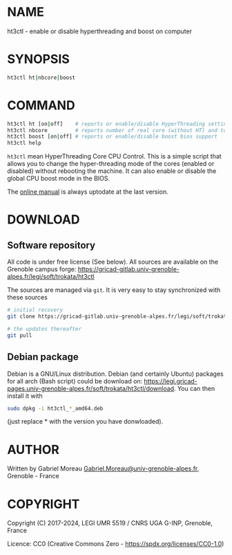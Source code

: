 # NAME

ht3ctl - enable or disable hyperthreading and boost on computer

# SYNOPSIS

```bash
ht3ctl ht|nbcore|boost
```

# COMMAND

```bash
ht3ctl ht [on|off]    # reports or enable/disable HyperThreading setting (on/off)
ht3ctl nbcore         # reports number of real core (without HT) and total of active thread
ht3ctl boost [on|off] # reports or enable/disable boost bios support
ht3ctl help
```

`ht3ctl` mean HyperThreading Core CPU Control.
This is a simple script that allows you to change the hyper-threading mode of the cores (enabled or disabled) without rebooting the machine.
It can also enable or disable the global CPU boost mode in the BIOS.

The [online manual](https://legi.gricad-pages.univ-grenoble-alpes.fr/soft/trokata/ht3ctl/) is always uptodate at the last version.

# DOWNLOAD

## Software repository

All code is under free license (See below).
All sources are available on the Grenoble campus forge: https://gricad-gitlab.univ-grenoble-alpes.fr/legi/soft/trokata/ht3ctl

The sources are managed via `git`.
It is very easy to stay synchronized with these sources

```bash
# initial recovery
git clone https://gricad-gitlab.univ-grenoble-alpes.fr/legi/soft/trokata/ht3ctl

# the updates thereafter
git pull
```

## Debian package

Debian is a GNU/Linux distribution.
Debian (and certainly Ubuntu) packages for all arch (Bash script) could be download on: https://legi.gricad-pages.univ-grenoble-alpes.fr/soft/trokata/ht3ctl/download.
You can then install it with

```bash
sudo dpkg -i ht3ctl_*_amd64.deb
```

(just replace * with the version you have donwloaded).


# AUTHOR

Written by Gabriel Moreau <Gabriel.Moreau@univ-grenoble-alpes.fr>, Grenoble - France

# COPYRIGHT

Copyright (C) 2017-2024, LEGI UMR 5519 / CNRS UGA G-INP, Grenoble, France

Licence: CC0 (Creative Commons Zero - https://spdx.org/licenses/CC0-1.0)
